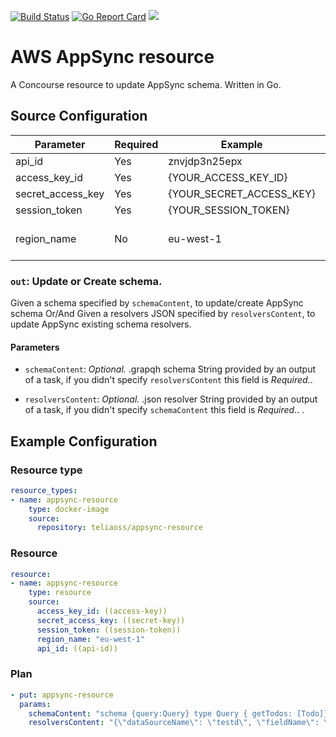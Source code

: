 [![Build Status](https://travis-ci.org/telia-oss/appsync-resource.svg?branch=master)](https://travis-ci.org/telia-oss/appsync-resource)
[![Go Report Card](https://goreportcard.com/badge/github.com/telia-oss/appsync-resource)](https://goreportcard.com/report/github.com/telia-oss/appsync-resource)
![](https://img.shields.io/maintenance/yes/2018.svg)


# AWS AppSync resource

A Concourse resource to update AppSync schema. Written in Go.

## Source Configuration

| Parameter          | Required      | Example                  | Description
| ------------------ | ------------- | -------------            | ------------------------------ |
| api_id             | Yes           | znvjdp3n25epx            |                                |
| access_key_id      | Yes           | {YOUR_ACCESS_KEY_ID}     |                                |
| secret_access_key  | Yes           | {YOUR_SECRET_ACCESS_KEY} |                                |
| session_token      | Yes           | {YOUR_SESSION_TOKEN}     |                                |
| region_name        | No            | eu-west-1                | AWS region DEFAULT: eu-west-1  |

### `out`: Update or Create schema.

Given a schema specified by `schemaContent`, to update/create AppSync  schema Or/And Given a resolvers JSON specified by `resolversContent`, to update AppSync existing schema resolvers.

#### Parameters

* `schemaContent`: *Optional.* .grapqh schema String provided by an output of a task, if you didn't specify `resolversContent` this field is *Required.*.

* `resolversContent`: *Optional.* .json resolver String provided by an output of a task, if you didn't specify `schemaContent` this field is *Required.*.
.

## Example Configuration

### Resource type

``` yaml
resource_types:
- name: appsync-resource
    type: docker-image
    source:
      repository: teliaoss/appsync-resource
```

### Resource

``` yaml
resource:
- name: appsync-resource
    type: resource
    source:
      access_key_id: ((access-key))
      secret_access_key: ((secret-key))
      session_token: ((session-token))
      region_name: "eu-west-1"
      api_id: ((api-id))
```

### Plan

``` yaml
- put: appsync-resource
  params: 
    schemaContent: "schema {query:Query} type Query { getTodos: [Todo]} type Todo { id: ID! name: String description: Int priority: Int}"
    resolversContent: "{\"dataSourceName\": \"testd\", \"fieldName\": \"getTodos\", \"requestMappingTemplate\": {\"version\": \"2017-02-28\", \"operation\": \"Invoke\", \"payload\": \"$util.toJson($context.args)\"}, \"responseMapping\": \"$util.toJson($context.result)\", \"typeName\": \"Query\"}"
```


